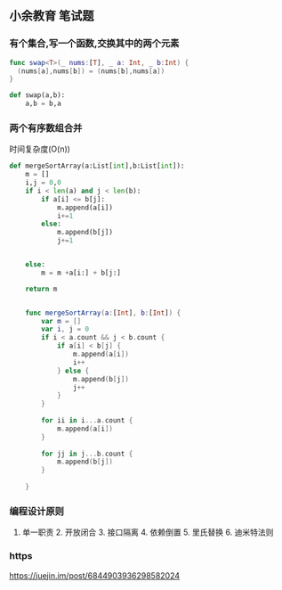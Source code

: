 ## 小余教育 笔试题

### 有个集合,写一个函数,交换其中的两个元素


```swift 
func swap<T>(_ nums:[T], _ a: Int, _ b:Int) {
  (nums[a],nums[b]) = (nums[b],nums[a])
}
``` 


```python 
def swap(a,b):
    a,b = b,a
``` 

### 两个有序数组合并

时间复杂度(O(n))

```python 
def mergeSortArray(a:List[int],b:List[int]):
    m = []
    i,j = 0,0
    if i < len(a) and j < len(b):
        if a[i] <= b[j]:
            m.append(a[i])
            i+=1
        else:
            m.append(b[j])
            j+=1


    else:
        m = m +a[i:] + b[j:]

    return m
```


```swift 

    func mergeSortArray(a:[Int], b:[Int]) {
        var m = []
        var i, j = 0
        if i < a.count && j < b.count {
            if a[i] < b[j] {
                m.append(a[i])
                i++
            } else {
                m.append(b[j])
                j++
            }
        }
        
        for ii in i...a.count {
            m.append(a[i])
        }
        
        for jj in j...b.count {
            m.append(b[j])
        }
        
    }
```


### 编程设计原则
1. 单一职责 2. 开放闭合 3. 接口隔离 4. 依赖倒置 5. 里氏替换  6. 迪米特法则


### https
https://juejin.im/post/6844903936298582024